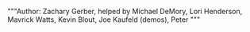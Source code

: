 """Author: Zachary Gerber, helped by Michael DeMory, Lori Henderson, Mavrick Watts, Kevin Blout, Joe Kaufeld (demos),
Peter """